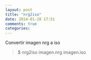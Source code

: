 ```yaml
---
layout: post
title: "nrg2iso"
date: 2014-01-28 17:51
comments: true
categories: 
---
```

Convertir imagen nrg a iso

>$ nrg2iso imagen.nrg imagen.iso

